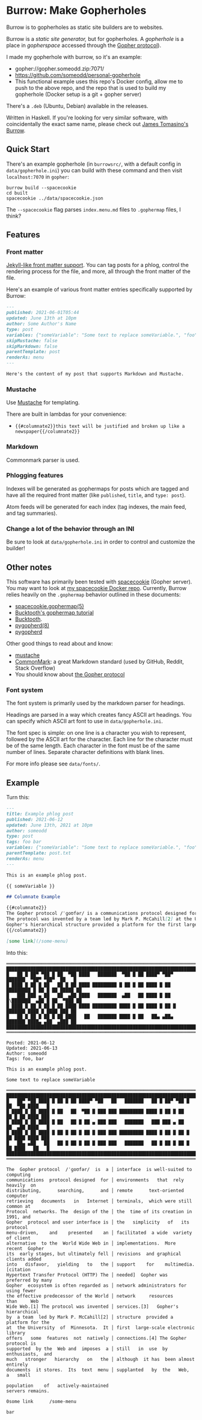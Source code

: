 # Burrow: Make Gopherholes

Burrow is to gopherholes as static site builders are to websites.

Burrow is a *static site generator,* but for gopherholes. A *gopherhole* is a place in *gopherspace* accessed through the [Gopher protocol](https://en.wikipedia.org/wiki/Gopher_%28protocol%29)).

I made my gopherhole with burrow, so it's an example:

  * gopher://gopher.someodd.zip:7071/
  * https://github.com/someodd/personal-gopherhole
  * This functional example uses this repo's Docker config, allow me to push to the above repo, and the repo that is used to build my gopherhole (Docker setup is a git + gopher server)

There's a `.deb` (Ubuntu, Debian) available in the releases.

Written in Haskell. If you're looking for very similar software, with coincidentally the exact same name, please check out [James Tomasino's Burrow](https://github.com/jamestomasino/burrow).

## Quick Start

There's an example gopherhole (in `burrowsrc/`, with a default config in
`data/gopherhole.ini`) you can build with these command and then visit `localhost:7070` in
`gopher`:

```
burrow build --spacecookie
cd built
spacecookie ../data/spacecookie.json
```

The `--spacecookie` flag parses `index.menu.md` files to `.gophermap` files, I think?

## Features

### Front matter

[Jekyll-like front matter support](https://jekyllrb.com/docs/front-matter/). You can tag posts for a phlog, control the rendering process for the file, and more, all through the front matter of the file.

Here's an example of various front matter entries specifically supported by Burrow:

```markdown
---
published: 2021-06-01T05:44
updated: June 13th at 10pm
author: Some Author's Name
type: post
variables: {"someVariable": "Some text to replace someVariable.", "foo": "bar"}
skipMustache: false
skipMarkdown: false
parentTemplate: post
renderAs: menu
---

Here's the content of my post that supports Markdown and Mustache.
```

### Mustache

Use [Mustache](https://mustache.github.io/) for templating.

There are built in lambdas for your convenience:

  * `{{#columnate2}}this text will be justified and broken up like a newspaper{{/columnate2}}`

### Markdown

Commonmark parser is used.

### Phlogging features

Indexes will be generated as gophermaps for posts which are tagged and have all
the required front matter (like `published`, `title`, and `type: post`).

Atom feeds will be generated for each index (tag indexes, the main feed, and
tag summaries).

### Change a lot of the behavior through an INI

Be sure to look at `data/gopherhole.ini` in order to control and customize the builder!

## Other notes

This software has primarily been tested with
[spacecookie](https://github.com/sternenseemann/spacecookie) (Gopher server).
You may want to look at [my spacecookie Docker
repo](https://github.com/someodd/docker-spacecookie). Currently, Burrow relies heavily on the `.gophermap` behavior outlined in these documents:

* [spacecookie.gophermap(5)](https://sternenseemann.github.io/spacecookie/spacecookie.json.5.html)
* [Bucktooth's gophermap tutorial](http://gopher.floodgap.com/gopher/gw.lite?=gopher.floodgap.com+70+302f6275636b2f6462726f7773653f666171757365203161)
* [Bucktooth](http://gopher.floodgap.com/gopher/gw.lite?=gopher.floodgap.com+70+312f6275636b).
* [pygopherd(8)](https://manpages.debian.org/unstable/pygopherd/pygopherd.8.en.html)
* [pygopherd](https://github.com/jgoerzen/pygopherd)

Other good things to read about and know:

* [mustache](https://mustache.github.io/mustache.5.html)
* [CommonMark](https://commonmark.org/): a great Markdown standard (used by GitHub, Reddit, Stack Overflow)
* You should know about [the Gopher protocol](https://en.wikipedia.org/wiki/Gopher_%28protocol%29)

### Font system

The font system is primarily used by the markdown parser for headings.

Headings are parsed in a way which creates fancy ASCII art headings. You can specify which ASCII art
font to use in `data/gopherhole.ini`.

The font spec is simple: on one line is a character you wish to represent, followed by the ASCII art for the character. Each line for the character must be of the same length. Each character in the font must be of the same number of lines. Separate character definitions with blank lines.

For more info please see `data/fonts/`.

## Example

Turn this:

```markdown
---
title: Example phlog post
published: 2021-06-12
updated: June 13th, 2021 at 10pm
author: someodd
type: post
tags: foo bar
variables: {"someVariable": "Some text to replace someVariable.", "foo": "bar"}
parentTemplate: post.txt
renderAs: menu
---

This is an example phlog post.

{{ someVariable }}

## Columnate Example

{{#columnate2}}
The Gopher protocol /ˈɡoʊfər/ is a communications protocol designed for distributing, searching, and retrieving documents in Internet Protocol networks. The design of the Gopher protocol and user interface is menu-driven, and presented an alternative to the World Wide Web in its early stages, but ultimately fell into disfavor, yielding to the Hypertext Transfer Protocol (HTTP) The Gopher ecosystem is often regarded as the effective predecessor of the World Wide Web.[1]
The protocol was invented by a team led by Mark P. McCahill[2] at the University of Minnesota. It offers some features not natively supported by the Web and imposes a much stronger hierarchy on the documents it stores. Its text menu interface is well-suited to computing environments that rely heavily on remote text-oriented computer terminals, which were still common at the time of its creation in 1991, and the simplicity of its protocol facilitated a wide variety of client implementations. More recent Gopher revisions and graphical clients added support for multimedia.[citation needed] Gopher was preferred by many network administrators for using fewer network resources than Web services.[3]
Gopher's hierarchical structure provided a platform for the first large-scale electronic library connections.[4] The Gopher protocol is still in use by enthusiasts, and although it has been almost entirely supplanted by the Web, a small population of actively-maintained servers remains. 
{{/columnate2}}

[some link](/some-menu)
```

Into this:

```
══════════════════════════════════════════════════════════════════════════════════════════
██████████████████████████████████████████████████████████████████████████████████████████
█   ██ █ ██▀ ▀██ █ ██  ▀██ ████   ███████  ▀██ █ ██ ████▀ ▀██▀  ███████  ▀██▀ ▀██▀  ██   █
█ ████ █ ██ █ ██   ██ █ ██ ████ █████████ █ ██ █ ██ ████ █ ██ █████████ █ ██ █ ██ █████ ██
█   ███ ███ ▄ ██   ██  ▄██ ████   ███████  ▄██   ██ ████ █ ██ █\███████  ▄██ █ ██  ▀███ ██
█ ████ █ ██ █ ██ █ ██ ████ ████ █████████ ████ █ ██ ████ █ ██ █ ███████ ████ █ ████ ███ ██
█   ██ █ ██ █ ██ █ ██ ████   ██   ███████ ████ █ ██   ██▄ ▄██▄  ███████ ████▄ ▄██  ▄███ ██
██████████████████████████████████████████████████████████████████████████████████████████
══════════════════════════════════════════════════════════════════════════════════════════

Posted: 2021-06-12
Updated: 2021-06-13
Author: someodd
Tags: foo, bar

This is an example phlog post.

Some text to replace someVariable

═════════════════════════════════════════════════════════════════════════════════════
█████████████████████████████████████████████████████████████████████████████████████
█   ██▀ ▀██ ████ █ ██ █ ██ ████▀ ▀██   ██   ███████   ██ █ ██▀ ▀██ █ ██  ▀██ ████   █
█ ████ █ ██ ████ █ ██   ██  ▀██ █ ███ ███ █████████ ████ █ ██ █ ██   ██ █ ██ ████ ███
█ ████ █ ██ ████ █ ██   ██ █ ██ ▄ ███ ███   ███████   ███ ███ ▄ ██   ██  ▄██ ████   █
█ ████ █ ██ ████ █ ██ █ ██ █ ██ █ ███ ███ █████████ ████ █ ██ █ ██ █ ██ ████ ████ ███
█   ██▄ ▄██   ██   ██ █ ██ █ ██ █ ███ ███   ███████   ██ █ ██ █ ██ █ ██ ████   ██   █
█████████████████████████████████████████████████████████████████████████████████████
═════════════════════════════════════════════════════════════════════════════════════

The  Gopher protocol  /ˈɡoʊfər/  is  a │ interface  is well-suited to computing
communications  protocol designed  for │ environments   that  rely  heavily  on
distributing,      searching,      and │ remote      text-oriented     computer
retrieving   documents   in   Internet │ terminals,  which were still common at
Protocol  networks. The  design of the │ the  time of its creation in 1991, and
Gopher  protocol and user interface is │ the   simplicity   of   its   protocol
menu-driven,    and    presented    an │ facilitated  a wide  variety of client
alternative  to the  World Wide Web in │ implementations.  More  recent  Gopher
its  early stages, but ultimately fell │ revisions  and graphical clients added
into   disfavor,   yielding   to   the │ support    for    multimedia.[citation
Hypertext Transfer Protocol (HTTP) The │ needed]  Gopher was  preferred by many
Gopher  ecosystem is often regarded as │ network administrators for using fewer
the effective predecessor of the World │ network     resources     than     Web
Wide Web.[1] The protocol was invented │ services.[3]   Gopher's   hierarchical
by  a team  led by Mark P. McCahill[2] │ structure  provided a platform for the
at  the University  of  Minnesota.  It │ first  large-scale electronic  library
offers   some  features  not  natively │ connections.[4] The Gopher protocol is
supported  by the  Web and  imposes  a │ still   in  use  by  enthusiasts,  and
much   stronger   hierarchy   on   the │ although  it has  been almost entirely
documents  it stores.  Its  text  menu │ supplanted   by  the   Web,  a   small

population    of   actively-maintained
servers remains.

0some link      /some-menu

bar
```
